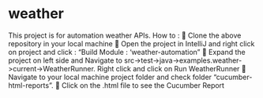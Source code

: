 # weather
This project is for automation weather APIs. 
How to :
	Clone the above repository in your local machine
	Open the project in IntelliJ and right click on project and click : “Build Module : ‘weather-automation”
	Expand the project on left side and Navigate to src->test->java->examples.weather->current->WeatherRunner. Right click and click on Run WeatherRunner
	Navigate to your local machine project folder  and check folder “cucumber-html-reports”.
	Click on the .html file to see the Cucumber Report


